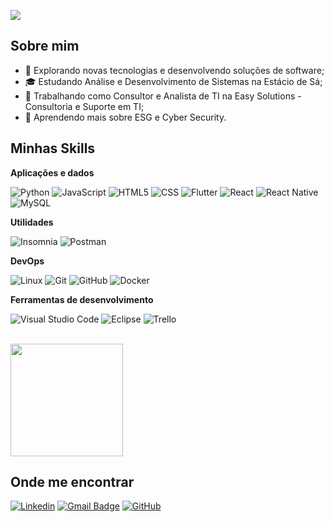 ![](https://komarev.com/ghpvc/?username=w3bScr4pp3r&color=006bed)

## Sobre mim

- 🤔 Explorando novas tecnologias e desenvolvendo soluções de software;
- 🎓 Estudando Análise e Desenvolvimento de Sistemas na Estácio de Sá;
- 💼 Trabalhando como Consultor e Analista de TI na Easy Solutions - Consultoria e Suporte em TI;
- 🌱 Aprendendo mais sobre ESG e Cyber Security.

## Minhas Skills

**Aplicações e dados**

![Python](https://img.shields.io/badge/python-333333?style=flat&logo=python&logoColor=ffdd54)
![JavaScript](https://img.shields.io/badge/-JavaScript-333333?style=flat&logo=javascript)
![HTML5](https://img.shields.io/badge/-HTML5-333333?style=flat&logo=HTML5)
![CSS](https://img.shields.io/badge/-CSS-333333?style=flat&logo=CSS3&logoColor=1572B6)
![Flutter](https://img.shields.io/badge/-Flutter-333333?style=flat&logo=Flutter)
![React](https://img.shields.io/badge/-React-333333?style=flat&logo=react)
![React Native](https://img.shields.io/badge/-React%20Native-333333?style=flat&logo=react)
![MySQL](https://img.shields.io/badge/-MySQL-333333?style=flat&logo=mysql)

**Utilidades**

![Insomnia](https://img.shields.io/badge/-Insomnia-333333?style=flat&logo=insomnia)
![Postman](https://img.shields.io/badge/-Postman-333333?style=flat&logo=postman)

**DevOps**

![Linux](https://img.shields.io/badge/Linux-333333?style=flat&logo=linux&logoColor=black)
![Git](https://img.shields.io/badge/-Git-333333?style=flat&logo=git)
![GitHub](https://img.shields.io/badge/-GitHub-333333?style=flat&logo=github)
![Docker](https://img.shields.io/badge/-Docker-333333?style=flat&logo=docker)

**Ferramentas de desenvolvimento**

![Visual Studio Code](https://img.shields.io/badge/-Visual%20Studio%20Code-333333?style=flat&logo=visual-studio-code&logoColor=007ACC)
![Eclipse](https://img.shields.io/badge/-Eclipse-333333?style=flat&logo=eclipse-ide&logoColor=2C2255)
![Trello](https://img.shields.io/badge/-Trello-333333?style=flat&logo=trello&logoColor=007ACC)

<br/>

<a href="https://github.com/w3bScr4pp3r" title="Perfil do Daniel Alves">
  <img height="180em" src="https://github-readme-stats.vercel.app/api?username=w3bScr4pp3r&theme=dracula&show_icons=true" />
</a>

## Onde me encontrar

[![Linkedin](https://img.shields.io/badge/-DanielAlves-blue?style=flat-square&logo=Linkedin&logoColor=white&link=https://www.linkedin.com/in/daniel-moura-alves)](https://www.linkedin.com/in/daniel-moura-alves)
[![Gmail Badge](https://img.shields.io/badge/-danielmoura.tech@gmail.com-006bed?style=flat-square&logo=Gmail&logoColor=white&link=mailto:danielmoura.tech@gmail.com)](mailto:danielmoura.tech@gmail.com)
[![GitHub](https://img.shields.io/github/followers/w3bScr4pp3r?label=follow&style=social)]([https://github.com/w3bScr4pp3r](https://github.com/w3bScr4pp3r))

